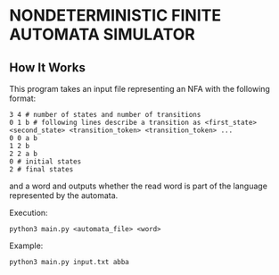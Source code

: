 # NONDETERMINISTIC FINITE AUTOMATA SIMULATOR

## How It Works



This program takes an input file representing an NFA with the following format: 
```
3 4 # number of states and number of transitions
0 1 b # following lines describe a transition as <first_state> <second_state> <transition_token> <transition_token> ...
0 0 a b
1 2 b
2 2 a b
0 # initial states
2 # final states
```
and a word and outputs whether the read word is part of the language represented by the automata.

Execution:
```
python3 main.py <automata_file> <word> 
```

Example:
```
python3 main.py input.txt abba
```


